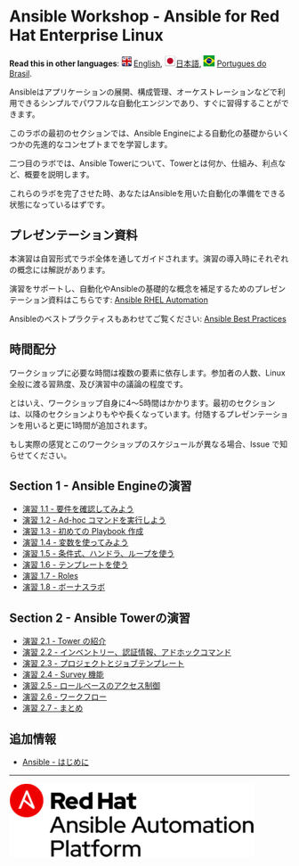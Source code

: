# Ansible Workshop - Ansible for Red Hat Enterprise Linux

**Read this in other languages**: ![uk](../../images/uk.png) [English](README.md),  ![japan](../../images/japan.png)[日本語](README.ja.md), ![brazil](../../images/brazil.png) [Portugues do Brasil](README.pt-br.md).

Ansibleはアプリケーションの展開、構成管理、オーケストレーションなどで利用できるシンプルでパワフルな自動化エンジンであり、すぐに習得することができます。

このラボの最初のセクションでは、Ansible Engineによる自動化の基礎からいくつかの先進的なコンセプトまでを学習します。

二つ目のラボでは、Ansible Towerについて、Towerとは何か、仕組み、利点など、概要を説明します。

これらのラボを完了させた時、あなたはAnsibleを用いた自動化の準備をできる状態になっているはずです。

## プレゼンテーション資料

本演習は自習形式でラボ全体を通してガイドされます。演習の導入時にそれぞれの概念には解説があります。

演習をサポートし、自動化やAnsibleの基礎的な概念を補足するためのプレゼンテーション資料はこちらです:
[Ansible RHEL Automation](../../decks/ansible_rhel.pdf)

Ansibleのベストプラクティスもあわせてご覧ください:
[Ansible Best Practices](../../decks/ansible_best_practices.pdf)

## 時間配分

ワークショップに必要な時間は複数の要素に依存します。参加者の人数、Linux全般に渡る習熟度、及び演習中の議論の程度です。

とはいえ、ワークショップ自身に4〜5時間はかかります。最初のセクションは、以降のセクションよりもやや長くなっています。付随するプレゼンテーションを用いると更に1時間が追加されます。

もし実際の感覚とこのワークショップのスケジュールが異なる場合、Issue で知らせてください。

## Section 1 - Ansible Engineの演習

 - [演習 1.1 - 要件を確認してみよう](1.1-setup/README.ja.md)
 - [演習 1.2 - Ad-hoc コマンドを実行しよう](1.2-adhoc/README.ja.md)
 - [演習 1.3 - 初めての Playbook 作成](1.3-playbook/README.ja.md)
 - [演習 1.4 - 変数を使ってみよう](1.4-variables/README.ja.md)
 - [演習 1.5 - 条件式、ハンドラ、ループを使う](1.5-handlers/README.ja.md)
 - [演習 1.6 - テンプレートを使う](1.6-templates/README.ja.md)
 - [演習 1.7 - Roles](1.7-role/README.ja.md)
 - [演習 1.8 - ボーナスラボ](1.8-bonus/README.ja.md)

## Section 2 - Ansible Towerの演習

 - [演習 2.1 - Tower の紹介](2.1-intro/README.ja.md)
 - [演習 2.2 - インベントリー、認証情報、アドホックコマンド](2.2-cred/README.ja.md)
 - [演習 2.3 - プロジェクトとジョブテンプレート](2.3-projects/README.ja.md)
 - [演習 2.4 - Survey 機能](2.4-surveys/README.ja.md)
 - [演習 2.5 - ロールベースのアクセス制御](2.5-rbac/README.ja.md)
 - [演習 2.6 - ワークフロー](2.6-workflows/README.ja.md)
 - [演習 2.7 - まとめ](2.7-wrap/README.ja.md)


## 追加情報
 - [Ansible - はじめに](http://docs.ansible.com/ansible/latest/intro_getting_started.html)

---
![Red Hat Ansible Automation](../../images/rh-ansible-automation-platform.png)
